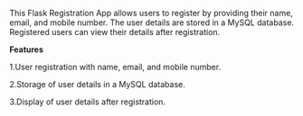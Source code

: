 This Flask Registration App allows users to register by providing their name, email, and mobile number. The user details are stored in a MySQL database. Registered users can view their details after registration.

**Features**

1.User registration with name, email, and mobile number.

2.Storage of user details in a MySQL database.

3.Display of user details after registration.
